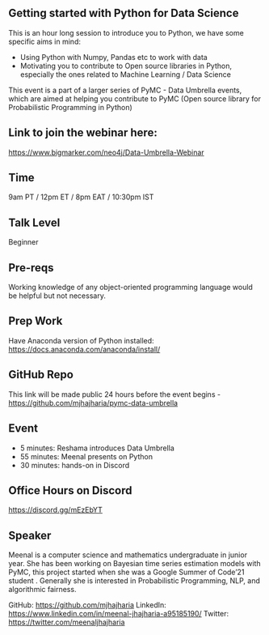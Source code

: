 Getting started with Python for Data Science
--------------------------------------------

This is an hour long session to introduce you to Python, we have some specific aims in mind:

- Using Python with Numpy, Pandas etc to work with data
- Motivating you to contribute to Open source libraries in Python, especially the ones related to Machine Learning / Data Science

This event is a part of a larger series of PyMC - Data Umbrella events, which are aimed at helping you contribute to PyMC (Open source library for Probabilistic Programming in Python)

## Link to join the webinar here:
https://www.bigmarker.com/neo4j/Data-Umbrella-Webinar

## Time
9am PT / 12pm ET / 8pm EAT / 10:30pm IST

## Talk Level
Beginner

## Pre-reqs
Working knowledge of any object-oriented programming language would be helpful but not necessary.

## Prep Work
Have Anaconda version of Python installed:
https://docs.anaconda.com/anaconda/install/

## GitHub Repo
This link will be made public 24 hours before the event begins - https://github.com/mjhajharia/pymc-data-umbrella

## Event
- 5 minutes: Reshama introduces Data Umbrella
- 55 minutes: Meenal presents on Python
- 30 minutes: hands-on in Discord

## Office Hours on Discord
https://discord.gg/mEzEbYT

## Speaker
Meenal is a computer science and mathematics undergraduate in junior year. She has been working on Bayesian time series estimation models with PyMC, this project started when she was a Google Summer of Code’21 student . Generally she is interested in Probabilistic Programming, NLP, and algorithmic fairness.

GitHub: https://github.com/mjhajharia
LinkedIn: https://www.linkedin.com/in/meenal-jhajharia-a95185190/
Twitter: https://twitter.com/meenaljhajharia
